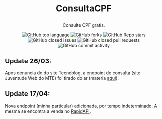 # <p align="center">ConsultaCPF

</p>
<p align="center">Consulte CPF gratis.

<p align="center">
<img alt="GitHub top language" src="https://img.shields.io/github/languages/top/p0isonBR/ConsultaCPF?style=flat" /> 
<img alt="GitHub forks" src="https://img.shields.io/github/forks/p0isonBR/ConsultaCPF?style=flat" />
<img alt="GitHub Repo stars" src="https://img.shields.io/github/stars/p0isonBR/ConsultaCPF" />
<img alt="GitHub closed issues" src="https://img.shields.io/github/issues-closed/p0isonBR/ConsultaCPF" />
<img alt="GitHub closed pull requests" src="https://img.shields.io/github/issues-pr-closed/p0isonBR/ConsultaCPF" />
<img alt="GitHub commit activity" src="https://img.shields.io/github/commit-activity/m/p0isonBR/ConsultaCPF" />
</p>

## Update 26/03:

Apos denuncia do do site Tecnoblog, a endpoint de consulta (site Juventude Web do MTE) foi tirado do ar (materia <a href="https://tecnoblog.net/425553/dados-9-milhoes-brasileiros-expostos-mte-forum/">aqui</a>).

## Update 17/04:

Nova endpoint (minha particular) adicionada, por tempo indeterminado. A mesma se encontra a venda no <a href="https://rapidapi.com/p0isonBR/api/consulta-cpf1">RapidAPI</a>.
